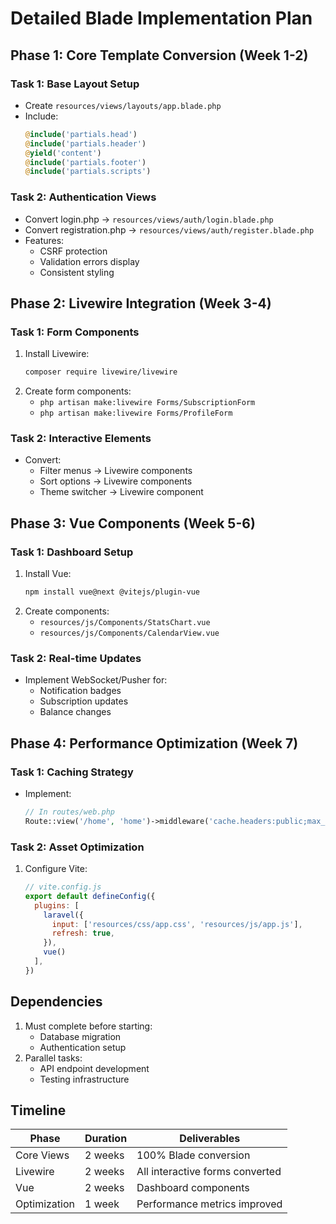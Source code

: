 # Detailed Blade Implementation Plan

## Phase 1: Core Template Conversion (Week 1-2)

### Task 1: Base Layout Setup
- Create `resources/views/layouts/app.blade.php`
- Include:
  ```php
  @include('partials.head')
  @include('partials.header')
  @yield('content')
  @include('partials.footer')
  @include('partials.scripts')
  ```

### Task 2: Authentication Views
- Convert login.php → `resources/views/auth/login.blade.php`
- Convert registration.php → `resources/views/auth/register.blade.php`
- Features:
  - CSRF protection
  - Validation errors display
  - Consistent styling

## Phase 2: Livewire Integration (Week 3-4)

### Task 1: Form Components
1. Install Livewire:
   ```bash
   composer require livewire/livewire
   ```
2. Create form components:
   - `php artisan make:livewire Forms/SubscriptionForm`
   - `php artisan make:livewire Forms/ProfileForm`

### Task 2: Interactive Elements
- Convert:
  - Filter menus → Livewire components
  - Sort options → Livewire components
  - Theme switcher → Livewire component

## Phase 3: Vue Components (Week 5-6)

### Task 1: Dashboard Setup
1. Install Vue:
   ```bash
   npm install vue@next @vitejs/plugin-vue
   ```
2. Create components:
   - `resources/js/Components/StatsChart.vue`
   - `resources/js/Components/CalendarView.vue`

### Task 2: Real-time Updates
- Implement WebSocket/Pusher for:
  - Notification badges
  - Subscription updates
  - Balance changes

## Phase 4: Performance Optimization (Week 7)

### Task 1: Caching Strategy
- Implement:
  ```php
  // In routes/web.php
  Route::view('/home', 'home')->middleware('cache.headers:public;max_age=300');
  ```

### Task 2: Asset Optimization
1. Configure Vite:
   ```js
   // vite.config.js
   export default defineConfig({
     plugins: [
       laravel({
         input: ['resources/css/app.css', 'resources/js/app.js'],
         refresh: true,
       }),
       vue()
     ],
   })
   ```

## Dependencies
1. Must complete before starting:
   - Database migration
   - Authentication setup
2. Parallel tasks:
   - API endpoint development
   - Testing infrastructure

## Timeline
| Phase       | Duration | Deliverables                     |
|-------------|----------|----------------------------------|
| Core Views  | 2 weeks  | 100% Blade conversion            |
| Livewire    | 2 weeks  | All interactive forms converted  |
| Vue         | 2 weeks  | Dashboard components             |
| Optimization| 1 week   | Performance metrics improved     |